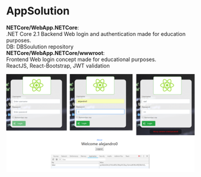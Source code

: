 # AppSolution

<b>NETCore/WebApp.NETCore</b>:</br>
 .NET Core 2.1
 Backend Web login and authentication made for education purposes.</br>
 DB: DBSoulution repository
</br>
<b>NETCore/WebApp.NETCore/wwwroot</b>:
</br>
Frontend Web login concept made for educational purposes.</br>
ReactJS, React-Bootstrap, JWT validation


![promisechains](https://github.com/domkris/files/blob/master/web_api_short.png?raw=true)
</br>

